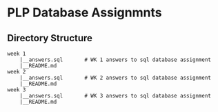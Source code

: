 # PLP Database Assignmnts

## Directory Structure
    week 1
        |__answers.sql       # WK 1 answers to sql database assignment
        |__README.md
    week 2
        |__answers.sql       # WK 2 answers to sql database assignment
        |__README.md
    week 3
        |__answers.sql       # WK 3 answers to sql database assignment
        |__README.md
